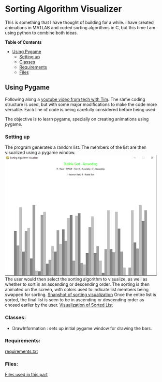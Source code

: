 # Sorting Algorithm Visualizer

This is something that I have thought of building for a while. i have created animations in MATLAB and coded sorting algorithms in C, but this time I am using python to combine both ideas.

**Table of Contents**
* [Using Pygame](#pygame)
  - [Setting up](#pygame-setting-up)
  - [Classes](#pygame-classes)
  - [Requirements](#pygame-requirements)
  - [Files](#pygame-files)

<a id="pygame"></a>
## Using Pygame

 Following along a [youtube video from tech with Tim](https://www.youtube.com/watch?v=twRidO-_vqQ&amp;t=3975s). The same coding structure is used, but with some major modifications to make the code more versatile. Each line of code is being carefully considered before being used.

The objective is to learn pygame, specially on creating animations using pygame.

<a id="pygame-setting-up"></a>
### Setting up
The program generates a random list. The members of the list are then visualized using a pygame window.
![Visualization of the Initial list](./Pygame/assets/visualize_initial_list_with_title.png)
The user would then select the sorting algorithm to visualize, as well as whether to sort in an ascending or descending order. The sorting is then animated on the screen, with colors used to indicate list members being swapped for sorting.
[Snapshot of sorting visualization](./Pygame/assets/visualize_while_sorting.png)
Once the entire list is sorted, the final list is seen to be in ascending or descending order as chosed earlier by the user.
[Visualization of Sorted List](./Pygame/assets/visualize_sorted_list.png)


<a id="pygame-classes"></a>
### Classes:
- DrawInformation : sets up initial pygame window for drawing the bars.

<a id="pygame-requirements"></a>
### Requirements:
[requirements.txt](requirements.txt)

<a id="pygame-files"></a>
### Files:
[Files used in this part](./Pygame/pygame_files.md)
